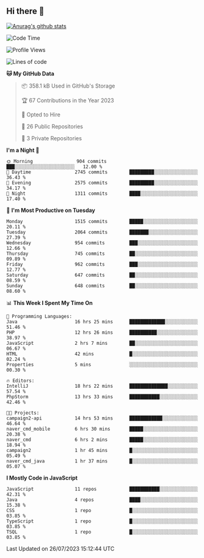 ## Hi there 👋

[![Anurag's github stats](https://github-readme-stats.vercel.app/api?username=Songwonseok)](https://github.com/anuraghazra/github-readme-stats)



<!--START_SECTION:waka-->
![Code Time](http://img.shields.io/badge/Code%20Time-2%2C355%20hrs%2010%20mins-blue)

![Profile Views](http://img.shields.io/badge/Profile%20Views-0-blue)

![Lines of code](https://img.shields.io/badge/From%20Hello%20World%20I%27ve%20Written-35.0%20million%20lines%20of%20code-blue)

**🐱 My GitHub Data** 

> 📦 358.1 kB Used in GitHub's Storage 
 > 
> 🏆 67 Contributions in the Year 2023
 > 
> 💼 Opted to Hire
 > 
> 📜 26 Public Repositories 
 > 
> 🔑 3 Private Repositories 
 > 
**I'm a Night 🦉** 

```text
🌞 Morning                904 commits         ███░░░░░░░░░░░░░░░░░░░░░░   12.00 % 
🌆 Daytime                2745 commits        █████████░░░░░░░░░░░░░░░░   36.43 % 
🌃 Evening                2575 commits        █████████░░░░░░░░░░░░░░░░   34.17 % 
🌙 Night                  1311 commits        ████░░░░░░░░░░░░░░░░░░░░░   17.40 % 
```
📅 **I'm Most Productive on Tuesday** 

```text
Monday                   1515 commits        █████░░░░░░░░░░░░░░░░░░░░   20.11 % 
Tuesday                  2064 commits        ███████░░░░░░░░░░░░░░░░░░   27.39 % 
Wednesday                954 commits         ███░░░░░░░░░░░░░░░░░░░░░░   12.66 % 
Thursday                 745 commits         ██░░░░░░░░░░░░░░░░░░░░░░░   09.89 % 
Friday                   962 commits         ███░░░░░░░░░░░░░░░░░░░░░░   12.77 % 
Saturday                 647 commits         ██░░░░░░░░░░░░░░░░░░░░░░░   08.59 % 
Sunday                   648 commits         ██░░░░░░░░░░░░░░░░░░░░░░░   08.60 % 
```


📊 **This Week I Spent My Time On** 

```text
💬 Programming Languages: 
Java                     16 hrs 25 mins      █████████████░░░░░░░░░░░░   51.46 % 
PHP                      12 hrs 26 mins      ██████████░░░░░░░░░░░░░░░   38.97 % 
JavaScript               2 hrs 7 mins        ██░░░░░░░░░░░░░░░░░░░░░░░   06.67 % 
HTML                     42 mins             █░░░░░░░░░░░░░░░░░░░░░░░░   02.24 % 
Properties               5 mins              ░░░░░░░░░░░░░░░░░░░░░░░░░   00.30 % 

🔥 Editors: 
IntelliJ                 18 hrs 22 mins      ██████████████░░░░░░░░░░░   57.54 % 
PhpStorm                 13 hrs 33 mins      ███████████░░░░░░░░░░░░░░   42.46 % 

🐱‍💻 Projects: 
campaign2-api            14 hrs 53 mins      ████████████░░░░░░░░░░░░░   46.64 % 
naver_cmd_mobile         6 hrs 30 mins       █████░░░░░░░░░░░░░░░░░░░░   20.38 % 
naver_cmd                6 hrs 2 mins        █████░░░░░░░░░░░░░░░░░░░░   18.94 % 
campaign2                1 hr 45 mins        █░░░░░░░░░░░░░░░░░░░░░░░░   05.49 % 
naver_cmd_java           1 hr 37 mins        █░░░░░░░░░░░░░░░░░░░░░░░░   05.07 % 
```

**I Mostly Code in JavaScript** 

```text
JavaScript               11 repos            ███████████░░░░░░░░░░░░░░   42.31 % 
Java                     4 repos             ████░░░░░░░░░░░░░░░░░░░░░   15.38 % 
CSS                      1 repo              █░░░░░░░░░░░░░░░░░░░░░░░░   03.85 % 
TypeScript               1 repo              █░░░░░░░░░░░░░░░░░░░░░░░░   03.85 % 
TSQL                     1 repo              █░░░░░░░░░░░░░░░░░░░░░░░░   03.85 % 
```




 Last Updated on 26/07/2023 15:12:44 UTC
<!--END_SECTION:waka-->
